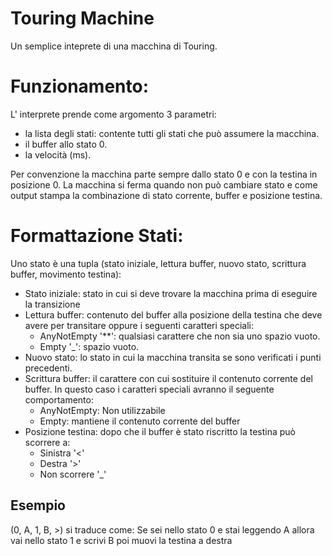 # Touring Machine
Un semplice inteprete di una macchina di Touring.

# Funzionamento:
L' interprete prende come argomento 3 parametri: 
* la lista degli stati: contente tutti gli stati che può assumere la macchina. 
* il buffer allo stato 0.
* la velocità (ms).

Per convenzione la macchina parte sempre dallo stato 0 e con la testina in posizione 0.
La macchina si ferma quando non può cambiare stato e come output stampa la combinazione di stato corrente, buffer e posizione testina.

# Formattazione Stati:

Uno stato è una tupla (stato iniziale, lettura buffer, nuovo stato, scrittura buffer, movimento testina):

* Stato iniziale: stato in cui si deve trovare la macchina prima di eseguire la transizione
* Lettura buffer: contenuto del buffer alla posizione della testina che deve avere per transitare oppure i seguenti caratteri speciali:
  * AnyNotEmpty '**': qualsiasi carattere che non sia uno spazio vuoto.
  * Empty '_': spazio vuoto.
* Nuovo stato: lo stato in cui la macchina transita se sono verificati i punti precedenti.
* Scrittura buffer: il carattere con cui sostituire il contenuto corrente del buffer. In questo caso i caratteri speciali avranno il seguente comportamento:
  * AnyNotEmpty: Non utilizzabile
  * Empty: mantiene il contenuto corrente del buffer
* Posizione testina: dopo che il buffer è stato riscritto la testina può scorrere a:
  * Sinistra '<'
  * Destra '>'
  * Non scorrere '_'

## Esempio

(0, A, 1, B, >) si traduce come: Se sei nello stato 0 e stai leggendo A allora vai nello stato 1 e scrivi B poi muovi la testina a destra